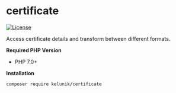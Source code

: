 # certificate

[![License](https://img.shields.io/badge/license-MIT-blue.svg?style=flat-square)](https://github.com/kelunik/certificate/blob/master/LICENSE)

Access certificate details and transform between different formats.

**Required PHP Version**

- PHP 7.0+

**Installation**

```bash
composer require kelunik/certificate
```
